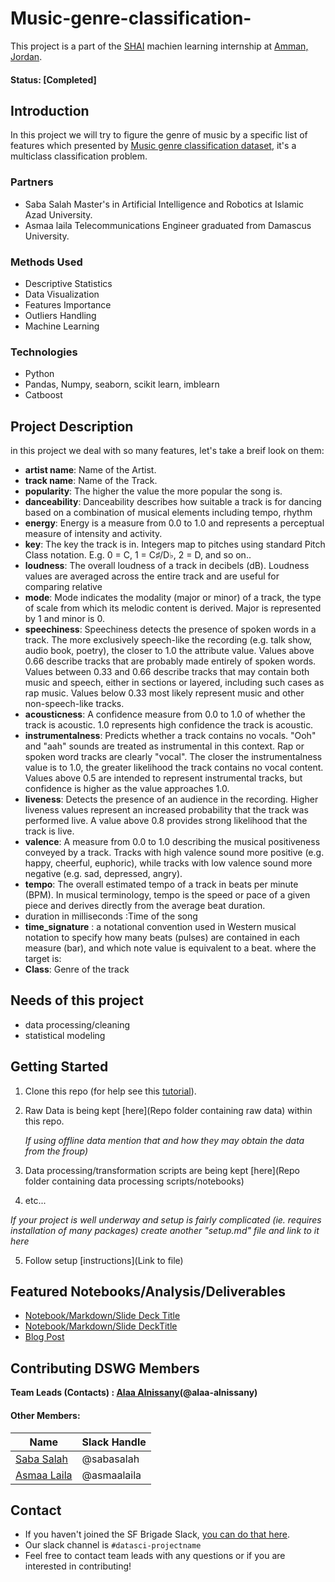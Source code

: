 # Music-genre-classification-
This project is a part of the [SHAI](https://shaiforai.com/) machien learning internship at [Amman, Jordan](https://goo.gl/maps/hSGhVMzNeCMcjyYG9).

#### Status: [Completed]

## Introduction
In this project we will try to figure the genre of music by a specific list of features which presented by [Music genre classification dataset](https://www.kaggle.com/competitions/shai-training-level-1-b/data), it's a multiclass classification problem.

### Partners
* Saba Salah Master's in Artificial Intelligence and Robotics at Islamic Azad University.
* Asmaa laila Telecommunications Engineer graduated from Damascus University.

### Methods Used
* Descriptive Statistics
* Data Visualization
* Features Importance
* Outliers Handling
* Machine Learning

### Technologies
* Python
* Pandas, Numpy, seaborn, scikit learn, imblearn
* Catboost

## Project Description
in this project we deal with so many features, let's take a breif look on them:
* **artist name**: Name of the Artist.
* **track name**: Name of the Track.
* **popularity**: The higher the value the more popular the song is.
* **danceability**: Danceability describes how suitable a track is for dancing based on a combination of musical elements including tempo, rhythm
* **energy**: Energy is a measure from 0.0 to 1.0 and represents a perceptual measure of intensity and activity.
* **key**: The key the track is in. Integers map to pitches using standard Pitch Class notation. E.g. 0 = C, 1 = C♯/D♭, 2 = D, and so on..
* **loudness**: The overall loudness of a track in decibels (dB). Loudness values are averaged across the entire track and are useful for comparing relative
* **mode**: Mode indicates the modality (major or minor) of a track, the type of scale from which its melodic content is derived. Major is represented by 1 and minor is 0.
* **speechiness**: Speechiness detects the presence of spoken words in a track. The more exclusively speech-like the recording (e.g. talk show, audio book, poetry), the closer to 1.0 the attribute value. Values above 0.66 describe tracks that are probably made entirely of spoken words. Values between 0.33 and 0.66 describe tracks that may contain both music and speech, either in sections or layered, including such cases as rap music. Values below 0.33 most likely represent music and other non-speech-like tracks.
* **acousticness**: A confidence measure from 0.0 to 1.0 of whether the track is acoustic. 1.0 represents high confidence the track is acoustic.
* **instrumentalness**: Predicts whether a track contains no vocals. "Ooh" and "aah" sounds are treated as instrumental in this context. Rap or spoken word tracks are clearly "vocal". The closer the instrumentalness value is to 1.0, the greater likelihood the track contains no vocal content. Values above 0.5 are intended to represent instrumental tracks, but confidence is higher as the value approaches 1.0.
* **liveness**: Detects the presence of an audience in the recording. Higher liveness values represent an increased probability that the track was performed live. A value above 0.8 provides strong likelihood that the track is live.
* **valence**: A measure from 0.0 to 1.0 describing the musical positiveness conveyed by a track. Tracks with high valence sound more positive (e.g. happy, cheerful, euphoric), while tracks with low valence sound more negative (e.g. sad, depressed, angry).
* **tempo**: The overall estimated tempo of a track in beats per minute (BPM). In musical terminology, tempo is the speed or pace of a given piece and derives directly from the average beat duration.
* duration in milliseconds :Time of the song
* **time_signature** : a notational convention used in Western musical notation to specify how many beats (pulses) are contained in each measure (bar), and which note value is equivalent to a beat.
where the target is:
* **Class**: Genre of the track

## Needs of this project
- data processing/cleaning
- statistical modeling

## Getting Started

1. Clone this repo (for help see this [tutorial](https://help.github.com/articles/cloning-a-repository/)).
2. Raw Data is being kept [here](Repo folder containing raw data) within this repo.

    *If using offline data mention that and how they may obtain the data from the froup)*
    
3. Data processing/transformation scripts are being kept [here](Repo folder containing data processing scripts/notebooks)
4. etc...

*If your project is well underway and setup is fairly complicated (ie. requires installation of many packages) create another "setup.md" file and link to it here*  

5. Follow setup [instructions](Link to file)

## Featured Notebooks/Analysis/Deliverables
* [Notebook/Markdown/Slide Deck Title](link)
* [Notebook/Markdown/Slide DeckTitle](link)
* [Blog Post](link)


## Contributing DSWG Members

**Team Leads (Contacts) : [Alaa Alnissany](https://github.com/alaa-alnissany)(@alaa-alnissany)**

#### Other Members:

|Name     |  Slack Handle   | 
|---------|-----------------|
|[Saba Salah](https://github.com/sabasalah)| @sabasalah        |
|[Asmaa Laila](https://github.com/asmaalaila/) |     @asmaalaila    |

## Contact
* If you haven't joined the SF Brigade Slack, [you can do that here](http://c4sf.me/slack).  
* Our slack channel is `#datasci-projectname`
* Feel free to contact team leads with any questions or if you are interested in contributing!
